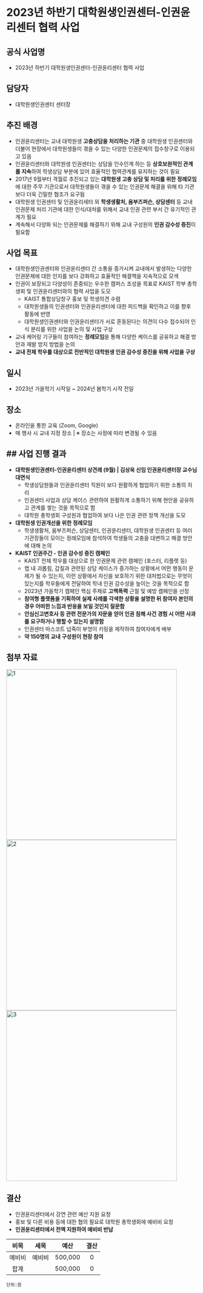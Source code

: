 2023년 하반기 대학원생인권센터-인권윤리센터 협력 사업
===


## 공식 사업명
- 2023년 하반기 대학원생인권센터-인권윤리센터 협력 사업

## 담당자
- 대학원생인권센터 센터장

## 추진 배경
- 인권윤리센터는 교내 대학원생 **고충상담을 처리하는 기관** 중 대학원생 인권센터와 더불어 현장에서 대학원생들이 겪을 수 있는 다양한 인권문제의 접수창구로 이용되고 있음
- 인권윤리센터와 대학원생 인권센터는 상담을 인수인계 하는 등 **상호보완적인 관계를 지속**하여 학생상담 부분에 있어 효율적인 협력관계를 유지하는 것이 필요
- 2017년 9월부터 격월로 추진되고 있는 **대학원생 고충 상담 및 처리를 위한 정례모임**에 대한 주무 기관으로서 대학원생들이 겪을 수 있는 인권문제 해결을 위해 타 기관보다 더욱 긴밀한 협조가 요구됨
- 대학원생 인권센터 및 인권윤리세터 외 **학생생활처, 옴부즈퍼슨, 상담센터** 등 교내 인권문제 처리 기관에 대한 인식/대처를 위해서 교내 인권 관련 부서 간 유기적인 관계가 필요
- 계속해서 다양화 되는 인권문제를 해결하기 위해 교내 구성원의 **인권 감수성 증진**이 필요함

## 사업 목표
-  대학원생인권센터와 인권윤리센터 간 소통을 증가시켜 교내에서 발생하는 다양한 인권문제에 대한 인지를 보다 강화하고 효율적인 해결책을 지속적으로 모색
-  인권이 보장되고 다양성이 존중되는 우수한 캠퍼스 조성을 목표로 KAIST 학부 총학생회 및 인권윤리센터와의 협력 사업을 도모
	- KAIST 통합상담창구 홍보 및 학생의견 수렴
	- 대학원생들의 인권센터와 인권윤리센터에 대한 피드백을 확인하고 이를 향후 활동에 반영
	- 대학원생인권센터와 인권윤리센터가 서로 혼동된다는 의견이 다수 접수되어 인식 분리를 위한 사업을 논의 및 사업 구상
-  교내 케어링 기구들이 참여하는 **정례모임**을 통해 다양한 케이스를 공유하고 해결 방안과 재발 방지 방법을 논의
- **교내 전체 학우를 대상으로 전반적인 대학원생 인권 감수성 증진을 위해 사업을 구상**

## 일시
- 2023년 가을학기 시작일 ~ 2024년 봄학기 시작 전일

## 장소
- 온라인을 통한 교육 (Zoom, Google)
- 매 행사 시 교내 지정 장소 | ※ 장소는 사정에 따라 변경될 수 있음

## ## 사업 진행 결과
- **대학원생인권센터-인권윤리센터 상견례 (9월) | 김상욱 신임 인권윤리센터장 교수님 대면식**
  - 학생상담원들과 인권윤리센터 직원이 보다 원활하게 협업하기 위한 소통의 자리
  - 인권센터 사업과 상담 케이스 관련하여 원활하게 소통하기 위해 현안을 공유하고 관계를 쌓는 것을 목적으로 함
  - 대학원 총학생회 구성원과 협업하여 보다 나은 인권 관련 정책 개선을 도모
- **대학원생 인권개선을 위한 정례모임**
  - 학생생활처, 옴부즈퍼슨, 상담센터, 인권윤리센터, 대학원생 인권센터 등 여러 기관장들이 모이는 정례모임에 참석하여 학생들의 고충을 대변하고 해결 방안에 대해 논의
- **KAIST 인권주간 - 인권 감수성 증진 캠페인**
  - KAIST 전체 학우를 대상으로 한 인권문제 관련 캠페인 (포스터, 리플렛 등)
  - 랩 내 괴롭힘, 갑질과 관련된 상담 케이스가 증가하는 상황에서 어떤 행동이 문제가 될 수 있는지, 이런 상황에서 자신을 보호하기 위한 대처법으로는 무엇이 있는지를 학우들에게 전달하여 학내 인권 감수성을 높이는 것을 목적으로 함
  - 2023년 가을학기 캠페인 핵심 주제로 **고백폭력** 근절 및 예방 캠페인을 선정
  - **참여형 플랫폼을 기획하여 실제 사례를 각색한 상황을 설명한 뒤 참여자 본인의 경우 어떠한 느낌과 반응을 보일 것인지 질문함**
  - **안심신고변호사 등 관련 전문가의 자문을 얻어 인권 침해 사건 경험 시 어떤 사과를 요구하거나 행할 수 있는지 설명함**
  - 인권센터 마스코트 넙죽이 부엉이 키링을 제작하여 참여자에게 배부
  - **약 150명의 교내 구성원이 현장 참여**

## 첨부 자료
<img src="첨부 자료 1. 인권주간 홍보포스터.jpg" width="450px" title="1"/> 
<img src="첨부 자료 2. 인권센터 넙죽이 부엉이 키링.png" width="450px" title="2"/>
<img src="첨부 자료 3. 부스 참여 기록.jpeg" width="450px" title="3"/> 

## 결산

-	인권윤리센터에서 강연 관련 예산 지원 요청
-	홍보 및 다른 비용 등에 대한 협의 필요로 대학원 총학생회에 예비비 요청
-	**인권윤리센터에서 전액 지원하여 예비비 반납**

|  **비목** |   **세목**   | **예산** |	**결산**	|
|:----------:|:------------:|:--------:|:--------:|
|	예비비	|	예비비	|	500,000	|	0	|
|	합계		|			|	500,000	|	0	|

	단위:원
